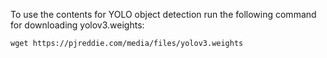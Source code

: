 To use the contents for YOLO object detection run the following command for downloading yolov3.weights:

```
wget https://pjreddie.com/media/files/yolov3.weights
```
